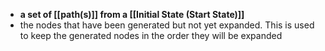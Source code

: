 - **a set of [[path(s)]] from a [[Initial State (Start State)]]**
- the nodes that have been generated but not yet expanded. This is used to keep the generated nodes in the order they will be expanded
